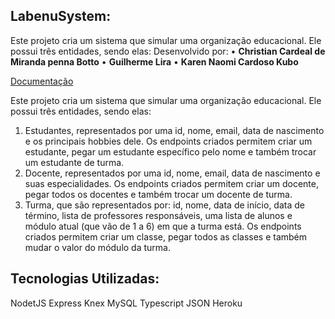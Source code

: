 ## LabenuSystem:
Este projeto cria um sistema que simular uma organização educacional. Ele possui três entidades, sendo elas:
Desenvolvido por:
•  <strong>Christian Cardeal de Miranda penna Botto</strong>
•  <strong>Guilherme Lira</strong>
•  <strong>Karen Naomi Cardoso Kubo</strong>

[Documentação](https://documenter.getpostman.com/view/20352445/UzBsGPag)

Este projeto cria um sistema que simular uma organização educacional. Ele possui três entidades, sendo elas:
1. Estudantes, representados por uma id, nome, email, data de nascimento e os principais hobbies dele. Os endpoints criados permitem criar um estudante, pegar um estudante específico pelo nome e também trocar um estudante de turma.
2. Docente, representados por uma id, nome, email, data de nascimento e suas especialidades.  Os endpoints criados permitem criar um docente, pegar todos os docentes e também trocar um docente de turma.
3. Turma, que são representados por: id, nome, data de início, data de término, lista de professores responsáveis, uma lista de alunos e módulo atual (que vão de 1 a 6) em que a turma está. Os endpoints criados permitem criar um classe, pegar todos as classes e também mudar o valor do módulo da turma.

## Tecnologias Utilizadas:
NodetJS
Express
Knex
MySQL
Typescript
JSON
Heroku
